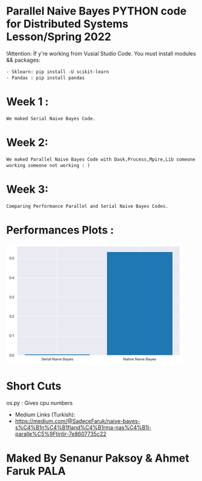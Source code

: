 # Parallel Naive Bayes PYTHON code for Distributed Systems Lesson/Spring 2022

!Attention: İf y're working from Vusial Studio Code.  You must install modules && packages:

    - Sklearn: pip install -U scikit-learn
    - Pandas : pip install pandas

# Week 1 : 
    We maked Serial Naive Bayes Code.

# Week 2: 
    We maked Parallel Naive Bayes Code with Dask,Process,Mpire,Lib someone working someone not working : ) 

# Week 3: 
    Comparing Performance Parallel and Serial Naive Bayes Codes. 


# Performances Plots : 
<img src="/pictures/Figure 2022-05-22 010109.png" alt="Performances of Serial&Native Naive Bayes "/>


# Short Cuts
os.py : Gives cpu numbers 



- Medium Links (Turkish): 
- https://medium.com/@SadeceFaruk/naive-bayes-s%C4%B1n%C4%B1fland%C4%B1rma-nas%C4%B1l-paralle%C5%9Ftirilir-7e8607735c22

# Maked By Senanur Paksoy & Ahmet Faruk PALA 
